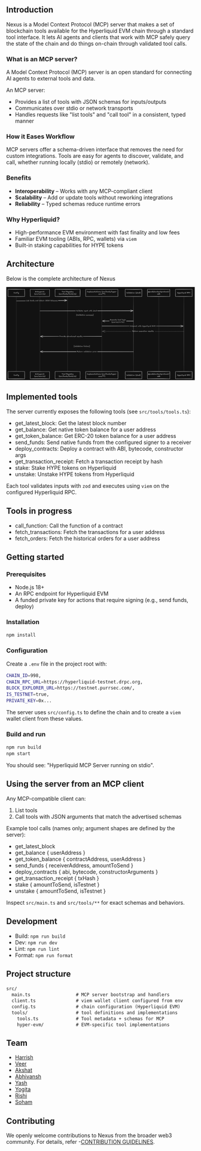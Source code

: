 ## Introduction

Nexus is a Model Context Protocol (MCP) server that makes a set of blockchain tools available for the Hyperliquid EVM chain through a standard tool interface. It lets AI agents and clients that work with MCP safely query the state of the chain and do things on-chain through validated tool calls.

### What is an MCP server?

A Model Context Protocol (MCP) server is an open standard for connecting AI agents to external tools and data.

An MCP server:

- Provides a list of tools with JSON schemas for inputs/outputs
- Communicates over stdio or network transports
- Handles requests like "list tools" and "call tool" in a consistent, typed manner

### How it Eases Workflow

MCP servers offer a schema-driven interface that removes the need for custom integrations. Tools are easy for agents to discover, validate, and call, whether running locally (stdio) or remotely (network).

### Benefits

- **Interoperability** – Works with any MCP-compliant client
- **Scalability** – Add or update tools without reworking integrations
- **Reliability** – Typed schemas reduce runtime errors

### Why Hyperliquid?

- High-performance EVM environment with fast finality and low fees
- Familiar EVM tooling (ABIs, RPC, wallets) via `viem`
- Built-in staking capabilities for HYPE tokens

## Architecture

Below is the complete architecture of Nexus

![Architecture](images/architecture.png)

## Implemented tools

The server currently exposes the following tools (see `src/tools/tools.ts`):

- get_latest_block: Get the latest block number
- get_balance: Get native token balance for a user address
- get_token_balance: Get ERC-20 token balance for a user address
- send_funds: Send native funds from the configured signer to a receiver
- deploy_contracts: Deploy a contract with ABI, bytecode, constructor args
- get_transaction_receipt: Fetch a transaction receipt by hash
- stake: Stake HYPE tokens on Hyperliquid
- unstake: Unstake HYPE tokens from Hyperliquid

Each tool validates inputs with `zod` and executes using `viem` on the configured Hyperliquid RPC.

## Tools in progress

- call_function: Call the function of a contract
- fetch_transactions: Fetch the transactions for a user address
- fetch_orders: Fetch the historical orders for a user address

## Getting started

### Prerequisites

- Node.js 18+
- An RPC endpoint for Hyperliquid EVM
- A funded private key for actions that require signing (e.g., send funds, deploy)

### Installation

```bash
npm install
```

### Configuration

Create a `.env` file in the project root with:

```bash
CHAIN_ID=998,
CHAIN_RPC_URL=https://hyperliquid-testnet.drpc.org,
BLOCK_EXPLORER_URL=https://testnet.purrsec.com/,
IS_TESTNET=true,
PRIVATE_KEY=0x...
```

The server uses `src/config.ts` to define the chain and to create a `viem` wallet client from these values.

### Build and run

```bash
npm run build
npm start
```

You should see: "Hyperliquid MCP Server running on stdio".

## Using the server from an MCP client

Any MCP-compatible client can:

1. List tools
2. Call tools with JSON arguments that match the advertised schemas

Example tool calls (names only; argument shapes are defined by the server):

- get_latest_block
- get_balance { userAddress }
- get_token_balance { contractAddress, userAddress }
- send_funds { receiverAddress, amountToSend }
- deploy_contracts { abi, bytecode, constructorArguments }
- get_transaction_receipt { txHash }
- stake { amountToSend, isTestnet }
- unstake { amountToSend, isTestnet }

Inspect `src/main.ts` and `src/tools/**` for exact schemas and behaviors.

## Development

- Build: `npm run build`
- Dev: `npm run dev`
- Lint: `npm run lint`
- Format: `npm run format`

## Project structure

```
src/
  main.ts                 # MCP server bootstrap and handlers
  client.ts               # viem wallet client configured from env
  config.ts               # chain configuration (Hyperliquid EVM)
  tools/                  # tool definitions and implementations
    tools.ts              # Tool metadata + schemas for MCP
    hyper-evm/            # EVM-specific tool implementations
```

## Team

- [Harrish](https://github.com/Haxry)
- [Veer](https://github.com/VeerChaurasia)
- [Akshat](https://github.com/dev-n-dough)
- [Abhivansh](https://github.com/akronim26)
- [Yash](https://github.com/YASH-ai-bit)
- [Yogita](https://github.com/yogitagoel)
- [Rishi](https://github.com/rishi-tal-12)
- [Soham](https://github.com/0xr10t)

## Contributing

We openly welcome contributions to Nexus from the broader web3 community. For details, refer -[CONTRIBUTION GUIDELINES](CONTRIBUTING.md).
